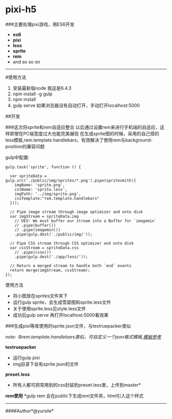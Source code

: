 # pixi-h5
###主要处理pixi游戏，用ES6开发

* **es6**
* **pixi**
* **less**
* **sprite**
* **rem**
* and so so on

****
#使用方法
1. 安装最新版node 我这是6.4.3
2. npm install -g gulp
3. npm install
4. gulp serve
如果浏览器没有自动打开，手动打开localhost:5000


##开发


###这次将sprite和rem自适应整合
  以后通过设置rem来进行手机端的自适应，这样即使在PC端宽度过大也能完美展现
在生成sprite图的时候，采用的自己搭的less模板,rem.template.handlebars，有效解决了使用rem与background-position的兼容问题

gulp中配置:

	gulp.task('sprite', function () {

	  var spriteData = gulp.src('./public/img/sprites/*.png').pipe(spritesmith({
	    imgName: 'sprite.png',
	    cssName: 'sprite.less',
	    imgPath: '../img/sprite.png',
	    cssTemplate:"rem.template.handlebars"
	  }));
	 
	  // Pipe image stream through image optimizer and onto disk 
	  var imgStream = spriteData.img
	    // DEV: We must buffer our stream into a Buffer for `imagemin` 
	    // .pipe(buffer())
	    // .pipe(imagemin())
	    .pipe(gulp.dest('./public/img/'));
	 
	  // Pipe CSS stream through CSS optimizer and onto disk 
	  var cssStream = spriteData.css
	    // .pipe(csso())
	    .pipe(gulp.dest('./app/less/'));
	 
	  // Return a merged stream to handle both `end` events 
	  return merge(imgStream, cssStream);
	});
使用方法

* 将小图放在sprites文件夹下
* 运行gulp sprite，会生成雪碧图和sprite.less文件
* 关于使用sprite.less见style.less文件
* 成功后gulp serve 再打开localhost:5000看效果



###生成pixi等库使用的sprite.json文件，与textruepacker类似


*note: 与rem.template.handlebars类似，可自定义一个json格式模板,[模板参考](https://github.com/twolfson/spritesheet-templates#templates)*

**textruepacker**

* 运行gulp pixi
* img目录下会有sprite.json的文件

**preset.less**
* 所有人都可把常用到的css封装到preset.less里，上传到master*


**rem使用**
*gulp rem 会在public下生成rem文件夹，html引入这个样式





---------------------------------------

####Author*@yursile*

